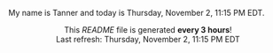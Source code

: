 My name is Tanner and today is Thursday, November 2, 11:15 PM EDT.

<p align="center">This <i>README</i> file is generated <b>every 3 hours</b>!</br>Last refresh: Thursday, November 2, 11:15 PM EDT<br /></p>
